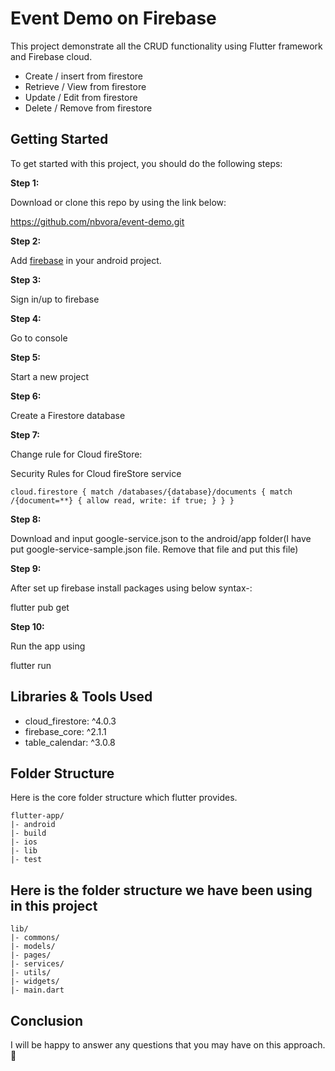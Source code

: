 # Event Demo on Firebase

This project demonstrate all the CRUD functionality using Flutter framework and Firebase cloud.

* Create / insert from firestore
* Retrieve / View from firestore
* Update / Edit from firestore
* Delete / Remove from firestore

## Getting Started

To get started with this project, you should do the following steps:

**Step 1:**

Download or clone this repo by using the link below:

https://github.com/nbvora/event-demo.git

**Step 2:**

Add [firebase](https://firebase.google.com/) in your android project.

**Step 3:**

Sign in/up to firebase

**Step 4:**

Go to console

**Step 5:**

Start a new project

**Step 6:**

Create a Firestore database

**Step 7:**

Change rule for Cloud fireStore:

Security Rules for Cloud fireStore service
```
cloud.firestore { match /databases/{database}/documents { match /{document=**} { allow read, write: if true; } } }
```
**Step 8:**

Download and input google-service.json to the android/app folder(I have put google-service-sample.json file. Remove that file and put this file)

**Step 9:**

After set up firebase install packages using below syntax-:

flutter pub get

**Step 10:**

Run the app using

flutter run

## Libraries & Tools Used

- cloud_firestore: ^4.0.3
- firebase_core: ^2.1.1
- table_calendar: ^3.0.8


## Folder Structure
Here is the core folder structure which flutter provides.
```
flutter-app/
|- android
|- build
|- ios
|- lib
|- test
```

## Here is the folder structure we have been using in this project
```
lib/
|- commons/
|- models/
|- pages/
|- services/
|- utils/
|- widgets/
|- main.dart
```

## Conclusion
I will be happy to answer any questions that you may have on this approach. 🙂

